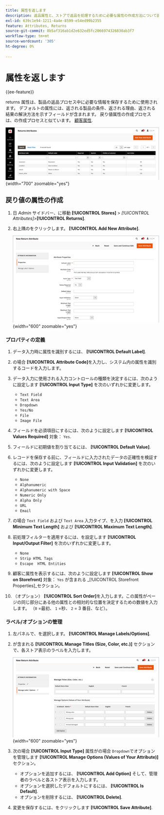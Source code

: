 ```yaml
---
title: 属性を返します
description: 返品属性と、ストアで返品を処理するために必要な属性の作成方法について説明します。
exl-id: 639c1e94-1211-4a4e-8599-e54ed99b2355
feature: Attributes, Returns
source-git-commit: 8b5af316ab1d2e632ed5fc2066974326830ab3f7
workflow-type: tm+mt
source-wordcount: '305'
ht-degree: 0%

---
```


# 属性を返します

{{ee-feature}}

returns 属性は、製品の返品プロセス中に必要な情報を保存するために使用されます。 デフォルトの属性には、返される製品の条件、返される理由、返される結果の解決方法を示すフィールドが含まれます。 戻り値属性の作成プロセスは、の作成プロセスと似ています。 [顧客属性](../customers/attribute-properties.md).

![管理者 – 属性を返します](./assets/attribute-returns.png){width="700" zoomable="yes"}

## 戻り値の属性の作成

1. 日 _Admin_ サイドバー、に移動 **[!UICONTROL Stores]** > _[!UICONTROL Attributes]_>**[!UICONTROL Returns]**.

1. 右上隅のをクリックします。 **[!UICONTROL Add New Attribute]**.

   ![新しい戻り値 – 属性プロパティ](./assets/attribute-returns-new-properties.png){width="600" zoomable="yes"}

### プロパティの定義

1. データ入力時に属性を識別するには、 **[!UICONTROL Default Label]**.

1. の場合 **[!UICONTROL Attribute Code]**&#x200B;を入力し、システム内の属性を識別するコードを入力します。

1. データ入力に使用される入力コントロールの種類を決定するには、次のように設定します **[!UICONTROL Input Type]** を次のいずれかに変更します。

   - `Text Field`
   - `Text Area`
   - `Dropdown`
   - `Yes/No`
   - `File`
   - `Image File`

1. フィールドを必須項目にするには、次のように設定します **[!UICONTROL Values Required]** 対象： `Yes`.

1. フィールドに初期値を割り当てるには、 **[!UICONTROL Default Value]**.

1. レコードを保存する前に、フィールドに入力されたデータの正確性を検証するには、次のように設定します **[!UICONTROL Input Validation]** を次のいずれかに変更します。

   - `None`
   - `Alphanumeric`
   - `Alphanumeric with Space`
   - `Numeric Only`
   - `Alpha Only`
   - `URL`
   - `Email`

1. の場合 `Text Field` および `Text Area` 入力タイプ、を入力 **[!UICONTROL Minimum Text Length]** および **[!UICONTROL Maximum Text Length]**.

1. 前処理フィルターを適用するには、を設定します **[!UICONTROL Input/Output Filter]** を次のいずれかに変更します。

   - `None`
   - `Strip HTML Tags`
   - `Escape  HTML Entities`

1. 顧客に属性を表示するには、次のように設定します **[!UICONTROL Show on Storefront]** 対象： `Yes` が含まれる _[!UICONTROL Storefront Properties]_セクション。

1. （オプション） **[!UICONTROL Sort Order]**&#x200B;を入力します。この属性がページの同じ部分にある他の属性との相対的な位置を決定するための数値を入力します。 （`0` =最初、 `1` =秒、 `2` = 3 番目、など）。

### ラベル/オプションの管理

1. 左パネルで、を選択します。 **[!UICONTROL Manage Labels/Options]**.

1. が含まれる **[!UICONTROL Manage Titles (Size, Color, etc.)]** セクションで、各ストア表示のラベルを入力します。

   ![ラベルの管理](./assets/return-attributes.png){width="600" zoomable="yes"}

1. 次の場合 **[!UICONTROL Input Type]** 属性がの場合 `Dropdown`でオプションを管理します **[!UICONTROL Manage Options (Values of Your Attribute)]** セクション。

   - オプションを追加するには、 **[!UICONTROL Add Option]** そして、管理者のラベルと各ストア表示を入力します。
   - オプションを選択したデフォルトにするには、 **[!UICONTROL Is Default]**.
   - オプションを削除するには、 **[!UICONTROL Delete]**.

1. 変更を保存するには、をクリックします **[!UICONTROL Save Attribute]**.
